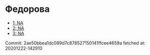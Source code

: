 # Федорова
- [1: NA](1.md)
- [2: NA](2.md)
- [3: NA](3.md)

Commit: 2ae50bbea1dc089d7c878527150141ffcee4659a
 fetched at: 20201222-142910
